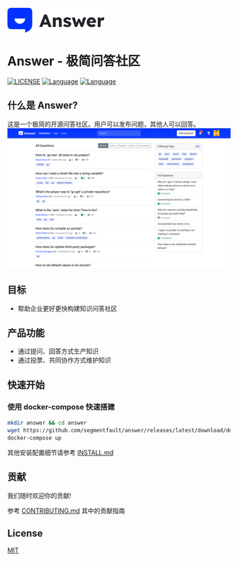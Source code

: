 ![logo](docs/img/answer-logo-flat.svg)

# Answer - 极简问答社区

[![LICENSE](https://img.shields.io/badge/License-MIT-green)](https://github.com/segmentfault/answer/blob/master/LICENSE)
[![Language](https://img.shields.io/badge/Language-Go-blue.svg)](https://golang.org/)
[![Language](https://img.shields.io/badge/Language-React-blue.svg)](https://reactjs.org/)

## 什么是 Answer?
这是一个极简的开源问答社区。用户可以发布问题，其他人可以回答。
![abstract](docs/img/abstract.png)

## 目标
- 帮助企业更好更快构建知识问答社区

## 产品功能
- 通过提问、回答方式生产知识
- 通过投票、共同协作方式维护知识

## 快速开始
### 使用 docker-compose 快速搭建
```bash
mkdir answer && cd answer
wget https://github.com/segmentfault/answer/releases/latest/download/docker-compose.yaml
docker-compose up
```

其他安装配置细节请参考 [INSTALL.md](./INSTALL.md)

## 贡献

我们随时欢迎你的贡献!

参考 [CONTRIBUTING.md](CONTRIBUTING.md) 其中的贡献指南

## License

[MIT](https://github.com/segmentfault/answer/blob/master/LICENSE)
